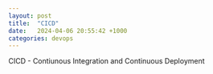 ```yaml
---
layout: post
title:  "CICD"
date:   2024-04-06 20:55:42 +1000
categories: devops
---
```

CICD - Contiunous Integration and Continuous Deployment

[jekyll-docs]: https://jekyllrb.com/docs/home
[jekyll-gh]:   https://github.com/jekyll/jekyll
[jekyll-talk]: https://talk.jekyllrb.com/
